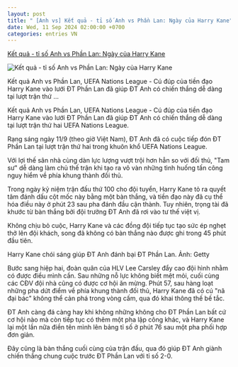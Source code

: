 ```yaml
---
layout: post
title: " [Anh vs] Kết quả - tỉ số Anh vs Phần Lan: Ngày của Harry Kane"
date: Wed, 11 Sep 2024 02:00:00 +0700
categories: entries VN
---
```

[Kết quả - tỉ số Anh vs Phần Lan: Ngày của Harry Kane](https://thethao247.vn/395-ket-qua-anh-vs-phan-lan-1h45-ngay-11-9-d341459.html)

![Kết quả - tỉ số Anh vs Phần Lan: Ngày của Harry Kane](https://cdn-img.thethao247.vn/storage/files/tranvutung/social-thumb/2024/09/11/66e0c7a8b780c.jpg)

Kết quả Anh vs Phần Lan, UEFA Nations League - Cú đúp của tiền đạo Harry Kane vào lưới ĐT Phần Lan đã giúp ĐT Anh có chiến thắng dễ dàng tại lượt trận thứ ...

Kết quả Anh vs Phần Lan, UEFA Nations League - Cú đúp của tiền đạo Harry Kane vào lưới ĐT Phần Lan đã giúp ĐT Anh có chiến thắng dễ dàng tại lượt trận thứ hai UEFA Nations League.

Rạng sáng ngày 11/9 (theo giờ Việt Nam), ĐT Anh đã có cuộc tiếp đón ĐT Phần Lan tại lượt trận thứ hai trong khuôn khổ UEFA Nations League.

Với lợi thế sân nhà cùng dàn lực lượng vượt trội hơn hẳn so với đối thủ, "Tam sư" dễ dàng làm chủ thế trận khi tạo ra vô vàn những tình huống tấn công nguy hiểm về phía khung thành đối thủ.

Trong ngày kỷ niệm trận đấu thứ 100 cho đội tuyển, Harry Kane tỏ ra quyết tâm đánh dấu cột mốc này bằng một bàn thắng, và tiền đạo này đã cụ thể hóa điều này ở phút 23 sau pha đánh đầu cận thành. Tuy nhiên, trọng tài đã khước từ bàn thắng bởi đội trưởng ĐT Anh đã rơi vào tư thế việt vị.

Không chịu bỏ cuộc, Harry Kane và các đồng đội tiếp tục tạo sức ép nghẹt thở lên đội khách, song đã không có bàn thắng nào được ghi trong 45 phút đầu tiên.

Harry Kane chói sáng giúp ĐT Anh đánh bại ĐT Phần Lan. Ảnh: Getty

Bước sang hiệp hai, đoàn quân của HLV Lee Carsley đẩy cao đội hình nhằm có được điều mình cần. Sau những nỗ lực không biết mệt mỏi, cuối cùng các CĐV đội nhà cũng có được cơ hội ăn mừng. Phút 57, sau hàng loạt những pha dứt điểm về phía khung thành đối thủ, Harry Kane đã có cú "nã đại bác" không thể cản phá trong vòng cấm, qua đó khai thông thế bế tắc.

ĐT Anh càng đá càng hay khi không những không cho ĐT Phần Lan bất cứ cơ hội nào mà còn tiếp tục có thêm một pha lập công khác, và Harry Kane lại một lần nữa điền tên mình lên bảng tỉ số ở phút 76 sau một pha phối hợp đơn giản.

Đây cũng là bàn thắng cuối cùng của trận đấu, qua đó giúp ĐT Anh giành chiến thắng chung cuộc trước ĐT Phần Lan với tỉ số 2-0.

